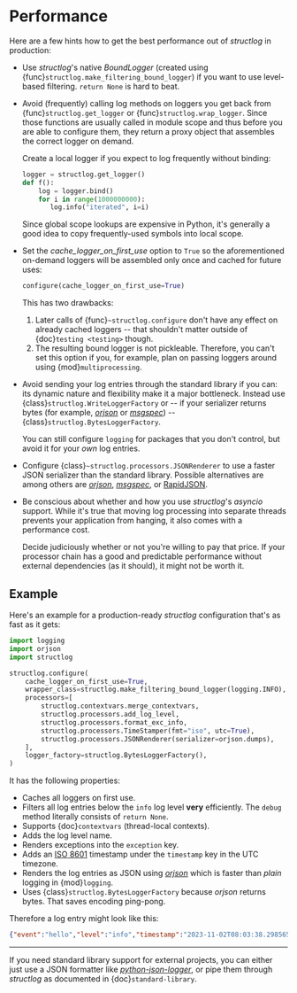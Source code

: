 # Performance

Here are a few hints how to get the best performance out of *structlog* in production:

- Use *structlog*'s native *BoundLogger* (created using {func}`structlog.make_filtering_bound_logger`) if you want to use level-based filtering.
  `return None` is hard to beat.

- Avoid (frequently) calling log methods on loggers you get back from {func}`structlog.get_logger` or {func}`structlog.wrap_logger`.
  Since those functions are usually called in module scope and thus before you are able to configure them, they return a proxy object that assembles the correct logger on demand.

  Create a local logger if you expect to log frequently without binding:

  ```python
  logger = structlog.get_logger()
  def f():
      log = logger.bind()
      for i in range(1000000000):
         log.info("iterated", i=i)
  ```

  Since global scope lookups are expensive in Python, it's generally a good idea to copy frequently-used symbols into local scope.

- Set the *cache_logger_on_first_use* option to `True` so the aforementioned on-demand loggers will be assembled only once and cached for future uses:

  ```python
  configure(cache_logger_on_first_use=True)
  ```

  This has two drawbacks:

  1. Later calls of {func}`~structlog.configure` don't have any effect on already cached loggers -- that shouldn't matter outside of {doc}`testing <testing>` though.
  2. The resulting bound logger is not pickleable.
      Therefore, you can't set this option if you, for example, plan on passing loggers around using {mod}`multiprocessing`.

- Avoid sending your log entries through the standard library if you can: its dynamic nature and flexibility make it a major bottleneck.
  Instead use {class}`structlog.WriteLoggerFactory` or -- if your serializer returns bytes (for example, [*orjson*] or [*msgspec*]) -- {class}`structlog.BytesLoggerFactory`.

  You can still configure `logging` for packages that you don't control, but avoid it for your *own* log entries.

- Configure {class}`~structlog.processors.JSONRenderer` to use a faster JSON serializer than the standard library.
  Possible alternatives are among others are [*orjson*], [*msgspec*], or [RapidJSON](https://pypi.org/project/python-rapidjson/).

- Be conscious about whether and how you use *structlog*'s *asyncio* support.
  While it's true that moving log processing into separate threads prevents your application from hanging, it also comes with a performance cost.

  Decide judiciously whether or not you're willing to pay that price.
  If your processor chain has a good and predictable performance without external dependencies (as it should), it might not be worth it.


## Example

Here's an example for a production-ready *structlog* configuration that's as fast as it gets:

```python
import logging
import orjson
import structlog

structlog.configure(
    cache_logger_on_first_use=True,
    wrapper_class=structlog.make_filtering_bound_logger(logging.INFO),
    processors=[
        structlog.contextvars.merge_contextvars,
        structlog.processors.add_log_level,
        structlog.processors.format_exc_info,
        structlog.processors.TimeStamper(fmt="iso", utc=True),
        structlog.processors.JSONRenderer(serializer=orjson.dumps),
    ],
    logger_factory=structlog.BytesLoggerFactory(),
)
```

It has the following properties:

- Caches all loggers on first use.
- Filters all log entries below the `info` log level **very** efficiently.
  The `debug` method literally consists of `return None`.
- Supports {doc}`contextvars` (thread-local contexts).
- Adds the log level name.
- Renders exceptions into the `exception` key.
- Adds an [ISO 8601](https://en.wikipedia.org/wiki/ISO_8601) timestamp under the `timestamp` key in the UTC timezone.
- Renders the log entries as JSON using [*orjson*] which is faster than *plain* logging in {mod}`logging`.
- Uses {class}`structlog.BytesLoggerFactory` because *orjson* returns bytes.
  That saves encoding ping-pong.

Therefore a log entry might look like this:

```json
{"event":"hello","level":"info","timestamp":"2023-11-02T08:03:38.298565Z"}
```

---

If you need standard library support for external projects, you can either just use a JSON formatter like [*python-json-logger*](https://pypi.org/project/python-json-logger/), or pipe them through *structlog* as documented in {doc}`standard-library`.

[*orjson*]: https://github.com/ijl/orjson
[*msgspec*]: https://jcristharif.com/msgspec/
